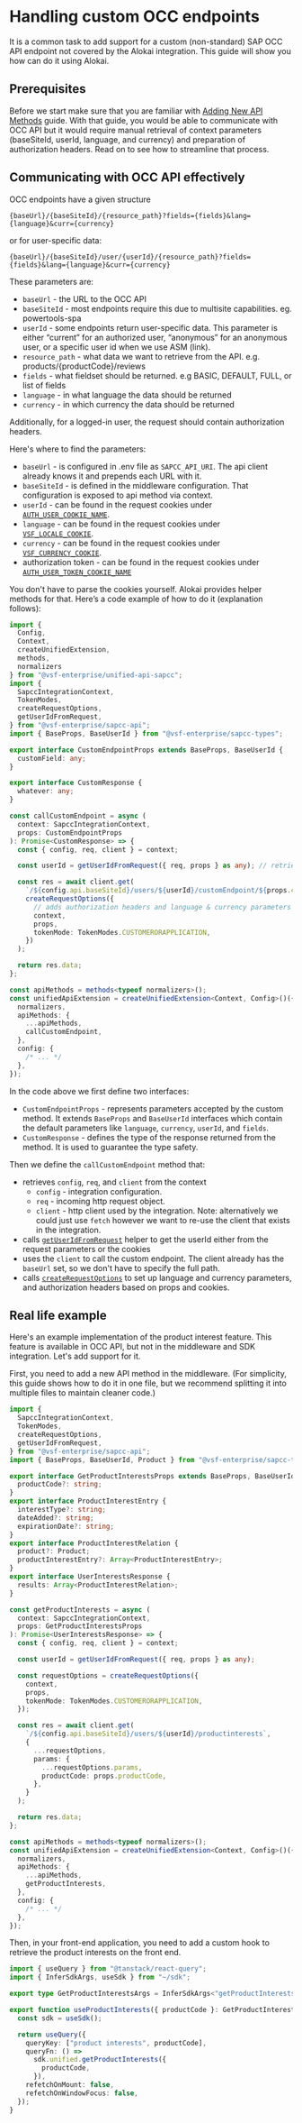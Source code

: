 # Handling custom OCC endpoints

It is a common task to add support for a custom (non-standard) SAP OCC API endpoint not covered by the Alokai integration.
This guide will show you how can do it using Alokai.

## Prerequisites

Before we start make sure that you are familiar with [Adding New API Methods](https://docs.alokai.com/storefront/integration-and-setup/creating-new-api-methods) guide. With that guide, you would be able to
communicate with OCC API but it would require manual retrieval of context parameters (baseSiteId, userId, language,
and currency) and preparation of authorization headers. Read on to see how to streamline that process.

## Communicating with OCC API effectively

OCC endpoints have a given structure

`{baseUrl}/{baseSiteId}/{resource_path}?fields={fields}&lang={language}&curr={currency}`

or for user-specific data:

`{baseUrl}/{baseSiteId}/user/{userId}/{resource_path}?fields={fields}&lang={language}&curr={currency}`

These parameters are:

- `baseUrl` - the URL to the OCC API
- `baseSiteId` - most endpoints require this due to multisite capabilities. eg. powertools-spa
- `userId` - some endpoints return user-specific data. This parameter is either “current” for an authorized user, “anonymous” for an anonymous user, or a specific user id when we use ASM (link).
- `resource_path` - what data we want to retrieve from the API. e.g. products/{productCode}/reviews
- `fields` - what fieldset should be returned. e.g BASIC, DEFAULT, FULL, or list of fields
- `language` - in what language the data should be returned
- `currency` - in which currency the data should be returned

Additionally, for a logged-in user, the request should contain authorization headers.

Here's where to find the parameters:

- `baseUrl` - is configured in .env file as `SAPCC_API_URI`. The api client already knows it and prepends each URL with it.
- `baseSiteId` - is defined in the middleware configuration. That configuration is exposed to api method via context.
- `userId` - can be found in the request cookies under [`AUTH_USER_COOKIE_NAME`](https://docs.alokai.com/integrations/sapcc/api/sapcc-api/AUTH_USER_COOKIE_NAME).
- `language` - can be found in the request cookies under [`VSF_LOCALE_COOKIE`](https://docs.alokai.com/storefront/features/internationalization/internatialization-support).
- `currency` - can be found in the request cookies under [`VSF_CURRENCY_COOKIE`](https://docs.alokai.com/storefront/features/internationalization/currency-switching).
- authorization token - can be found in the request cookies under [`AUTH_USER_TOKEN_COOKIE_NAME`](https://docs.alokai.com/integrations/sapcc/api/sapcc-api/AUTH_USER_TOKEN_COOKIE_NAME)

You don't have to parse the cookies yourself. Alokai provides helper methods for that. Here’s a code example of how to do it (explanation follows):

```typescript [storefront-middleware/middleware.config.ts]
import {
  Config,
  Context,
  createUnifiedExtension,
  methods,
  normalizers
} from "@vsf-enterprise/unified-api-sapcc";
import {
  SapccIntegrationContext,
  TokenModes,
  createRequestOptions,
  getUserIdFromRequest,
} from "@vsf-enterprise/sapcc-api";
import { BaseProps, BaseUserId } from "@vsf-enterprise/sapcc-types";

export interface CustomEndpointProps extends BaseProps, BaseUserId {
  customField: any;
}

export interface CustomResponse {
  whatever: any;
}

const callCustomEndpoint = async (
  context: SapccIntegrationContext,
  props: CustomEndpointProps
): Promise<CustomResponse> => {
  const { config, req, client } = context;

  const userId = getUserIdFromRequest({ req, props } as any); // retrieves userID from props or cookies

  const res = await client.get(
    `/${config.api.baseSiteId}/users/${userId}/customEndpoint/${props.customField}`,
    createRequestOptions({
      // adds authorization headers and language & currency parameters
      context,
      props,
      tokenMode: TokenModes.CUSTOMERORAPPLICATION,
    })
  );

  return res.data;
};

const apiMethods = methods<typeof normalizers>();
const unifiedApiExtension = createUnifiedExtension<Context, Config>()({
  normalizers,
  apiMethods: {
    ...apiMethods,
    callCustomEndpoint,
  },
  config: {
    /* ... */
  },
});
```

In the code above we first define two interfaces:

- `CustomEndpointProps` - represents parameters accepted by the custom method. It extends  `BaseProps` and
`BaseUserId` interfaces which contain the default parameters like `language`, `currency`, `userId`, and `fields`.
- `CustomResponse` - defines the type of the response returned from the method. It is used to guarantee the type safety.

Then we define the `callCustomEndpoint` method that:

- retrieves `config`, `req`, and `client` from the context
  - `config` - integration configuration.
  - `req` - incoming http request object.
  - `client` - http client used by the integration. Note: alternatively we could just use `fetch` however we want to
  re-use the client that exists in the integration.
- calls [`getUserIdFromRequest`](https://docs.alokai.com/integrations/sapcc/api/sapcc-api/getUserIdFromRequest) helper
to get the userId either from the request parameters or the cookies
- uses the `client` to call the custom endpoint. The client already has the `baseUrl` set, so we don't have to
  specify the full path.
- calls [`createRequestOptions`](https://docs.alokai.com/integrations/sapcc/api/sapcc-api/createRequestOptions) to
set up language and currency parameters, and authorization headers based on props and cookies.

## Real life example

Here's an example implementation of the product interest feature. This feature is available in OCC API, but not in the middleware and SDK integration.
Let's add support for it.

First, you need to add a new API method in the middleware. (For simplicity, this guide shows how to do it in one file, but we recommend splitting it into multiple files to maintain cleaner code.)

```typescript [storefront-middleware/middleware.config.ts]
import {
  SapccIntegrationContext,
  TokenModes,
  createRequestOptions,
  getUserIdFromRequest,
} from "@vsf-enterprise/sapcc-api";
import { BaseProps, BaseUserId, Product } from "@vsf-enterprise/sapcc-types";

export interface GetProductInterestsProps extends BaseProps, BaseUserId {
  productCode?: string;
}
export interface ProductInterestEntry {
  interestType?: string;
  dateAdded?: string;
  expirationDate?: string;
}
export interface ProductInterestRelation {
  product?: Product;
  productInterestEntry?: Array<ProductInterestEntry>;
}
export interface UserInterestsResponse {
  results: Array<ProductInterestRelation>;
}

const getProductInterests = async (
  context: SapccIntegrationContext,
  props: GetProductInterestsProps
): Promise<UserInterestsResponse> => {
  const { config, req, client } = context;

  const userId = getUserIdFromRequest({ req, props } as any);

  const requestOptions = createRequestOptions({
    context,
    props,
    tokenMode: TokenModes.CUSTOMERORAPPLICATION,
  });

  const res = await client.get(
    `/${config.api.baseSiteId}/users/${userId}/productinterests`,
    {
      ...requestOptions,
      params: {
        ...requestOptions.params,
        productCode: props.productCode,
      },
    }
  );

  return res.data;
};

const apiMethods = methods<typeof normalizers>();
const unifiedApiExtension = createUnifiedExtension<Context, Config>()({
  normalizers,
  apiMethods: {
    ...apiMethods,
    getProductInterests,
  },
  config: {
    /* ... */
  },
});
```

Then, in your front-end application, you need to add a custom hook to retrieve the product interests on the front end.

```typescript [storefront-unified-nextjs/hooks/useProductInterests/useProductInterests.ts]
import { useQuery } from "@tanstack/react-query";
import { InferSdkArgs, useSdk } from "~/sdk";

export type GetProductInterestsArgs = InferSdkArgs<"getProductInterests">;

export function useProductInterests({ productCode }: GetProductInterestsArgs) {
  const sdk = useSdk();

  return useQuery({
    queryKey: ["product interests", productCode],
    queryFn: () =>
      sdk.unified.getProductInterests({
        productCode,
      }),
    refetchOnMount: false,
    refetchOnWindowFocus: false,
  });
}
```
